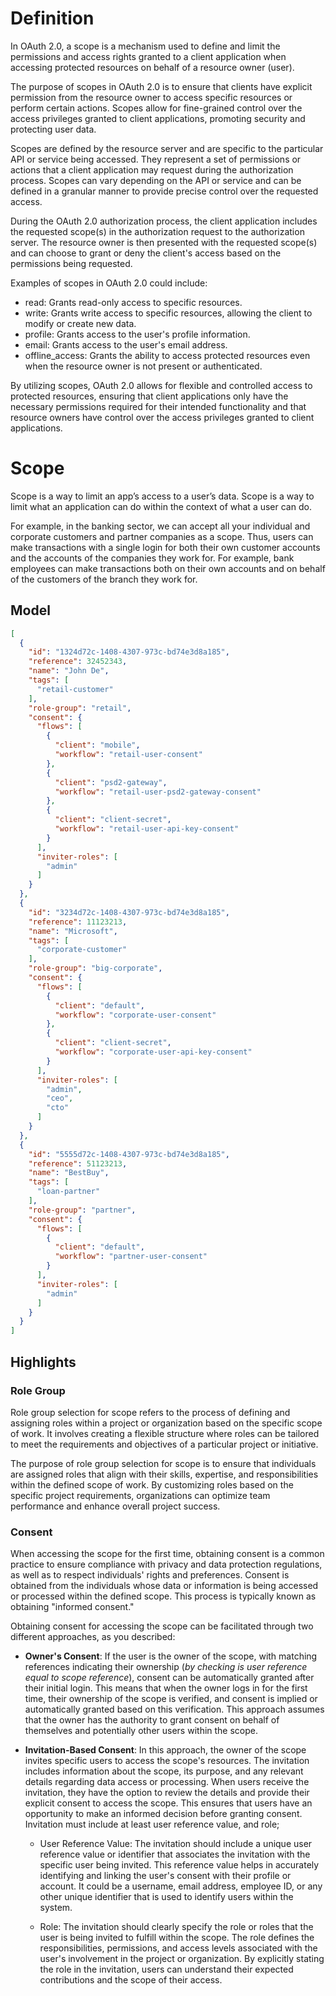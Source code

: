 # Definition
In OAuth 2.0, a scope is a mechanism used to define and limit the permissions and access rights granted to a client application when accessing protected resources on behalf of a resource owner (user).

The purpose of scopes in OAuth 2.0 is to ensure that clients have explicit permission from the resource owner to access specific resources or perform certain actions. Scopes allow for fine-grained control over the access privileges granted to client applications, promoting security and protecting user data.

Scopes are defined by the resource server and are specific to the particular API or service being accessed. They represent a set of permissions or actions that a client application may request during the authorization process. Scopes can vary depending on the API or service and can be defined in a granular manner to provide precise control over the requested access.

During the OAuth 2.0 authorization process, the client application includes the requested scope(s) in the authorization request to the authorization server. The resource owner is then presented with the requested scope(s) and can choose to grant or deny the client's access based on the permissions being requested.

Examples of scopes in OAuth 2.0 could include:
* read: Grants read-only access to specific resources.
* write: Grants write access to specific resources, allowing the client to modify or create new data.
* profile: Grants access to the user's profile information.
* email: Grants access to the user's email address.
* offline_access: Grants the ability to access protected resources even when the resource owner is not present or authenticated.

By utilizing scopes, OAuth 2.0 allows for flexible and controlled access to protected resources, ensuring that client applications only have the necessary permissions required for their intended functionality and that resource owners have control over the access privileges granted to client applications.

# Scope

Scope is a way to limit an app’s access to a user’s data. Scope is a way to limit what an application can do within the context of what a user can do.

For example, in the banking sector, we can accept all your individual and corporate customers and partner companies as a scope. Thus, users can make transactions with a single login for both their own customer accounts and the accounts of the companies they work for. For example, bank employees can make transactions both on their own accounts and on behalf of the customers of the branch they work for.

## Model

```json
[
  {
    "id": "1324d72c-1408-4307-973c-bd74e3d8a185",
    "reference": 32452343,
    "name": "John De",
    "tags": [
      "retail-customer"
    ],
    "role-group": "retail",
    "consent": {
      "flows": [
        {
          "client": "mobile",
          "workflow": "retail-user-consent"
        },
        {
          "client": "psd2-gateway",
          "workflow": "retail-user-psd2-gateway-consent"
        },
        {
          "client": "client-secret",
          "workflow": "retail-user-api-key-consent"
        }
      ],
      "inviter-roles": [
        "admin"
      ]
    }
  },
  {
    "id": "3234d72c-1408-4307-973c-bd74e3d8a185",
    "reference": 11123213,
    "name": "Microsoft",
    "tags": [
      "corporate-customer"
    ],
    "role-group": "big-corporate",
    "consent": {
      "flows": [
        {
          "client": "default",
          "workflow": "corporate-user-consent"
        },
        {
          "client": "client-secret",
          "workflow": "corporate-user-api-key-consent"
        }
      ],
      "inviter-roles": [
        "admin",
        "ceo",
        "cto"
      ]
    }
  },
  {
    "id": "5555d72c-1408-4307-973c-bd74e3d8a185",
    "reference": 51123213,
    "name": "BestBuy",
    "tags": [
      "loan-partner"
    ],
    "role-group": "partner",
    "consent": {
      "flows": [
        {
          "client": "default",
          "workflow": "partner-user-consent"
        }
      ],
      "inviter-roles": [
        "admin"
      ]
    }
  }
]
```

## Highlights

### Role Group
Role group selection for scope refers to the process of defining and assigning roles within a project or organization based on the specific scope of work. It involves creating a flexible structure where roles can be tailored to meet the requirements and objectives of a particular project or initiative.

The purpose of role group selection for scope is to ensure that individuals are assigned roles that align with their skills, expertise, and responsibilities within the defined scope of work. By customizing roles based on the specific project requirements, organizations can optimize team performance and enhance overall project success.


### Consent
When accessing the scope for the first time, obtaining consent is a common practice to ensure compliance with privacy and data protection regulations, as well as to respect individuals' rights and preferences. Consent is obtained from the individuals whose data or information is being accessed or processed within the defined scope. This process is typically known as obtaining "informed consent."

Obtaining consent for accessing the scope can be facilitated through two different approaches, as you described:

* **Owner's Consent**: If the user is the owner of the scope, with matching references indicating their ownership (*by checking is user reference equal to scope reference*), consent can be automatically granted after their initial login. This means that when the owner logs in for the first time, their ownership of the scope is verified, and consent is implied or automatically granted based on this verification. This approach assumes that the owner has the authority to grant consent on behalf of themselves and potentially other users within the scope. 

* **Invitation-Based Consent**: In this approach, the owner of the scope invites specific users to access the scope's resources. The invitation includes information about the scope, its purpose, and any relevant details regarding data access or processing. When users receive the invitation, they have the option to review the details and provide their explicit consent to access the scope. This ensures that users have an opportunity to make an informed decision before granting consent. Invitation must include at least  user reference value, and role;

    * User Reference Value: The invitation should include a unique user reference value or identifier that associates the invitation with the specific user being invited. This reference value helps in accurately identifying and linking the user's consent with their profile or account. It could be a username, email address, employee ID, or any other unique identifier that is used to identify users within the system.
    
    * Role: The invitation should clearly specify the role or roles that the user is being invited to fulfill within the scope. The role defines the responsibilities, permissions, and access levels associated with the user's involvement in the project or organization. By explicitly stating the role in the invitation, users can understand their expected contributions and the scope of their access.
